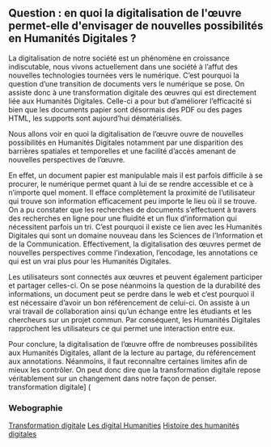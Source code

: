 ## Question : en quoi la digitalisation de l'œuvre permet-elle d'envisager de nouvelles possibilités en Humanités Digitales ?

La digitalisation de notre société est un phénomène en croissance indiscutable, nous vivons actuellement dans une société à l’affut des nouvelles technologies tournées vers le numérique. C’est pourquoi la question d’une transition de documents vers le numérique se pose. On assiste donc à une transformation digitale des œuvres qui est directement liée aux Humanités Digitales. Celle-ci a pour but d’améliorer l’efficacité si bien que les documents papier sont désormais des PDF ou des pages HTML, les supports sont aujourd’hui dématérialisés.

Nous allons voir en quoi la digitalisation de l’œuvre ouvre de nouvelles possibilités en Humanités Digitales notamment par une disparition des barrières spatiales et temporelles et une facilité d’accès amenant de nouvelles perspectives de l’œuvre.


En effet, un document papier est manipulable mais il est parfois difficile à se procurer, le numérique permet quant à lui de se rendre accessible et ce à n’importe quel moment. Il efface complètement la proximité de l’utilisateur qui trouve son information efficacement peu importe le lieu où il se trouve. On a pu constater que les recherches de documents s’effectuent à travers des recherches en ligne pour une fluidité et un flux d’information qui nécessitent parfois un tri. C’est pourquoi il existe ce lien avec les Humanités Digitales qui sont un domaine nouveau dans les Sciences de l’Information et de la Communication. Effectivement, la digitalisation des œuvres permet de nouvelles perspectives comme l’indexation, l’encodage, les annotations ce qui est un vrai plus pour les Humanités Digitales. 

Les utilisateurs sont connectés aux œuvres et peuvent également participer et partager celles-ci. On se pose néanmoins la question de la durabilité des informations, un document peut se perdre dans le web et c’est pourquoi il est nécessaire d’avoir un bon référencement de celui-ci. On assiste à un vrai travail de collaboration ainsi qu’un échange entre les étudiants et les chercheurs sur un projet commun. Par conséquent, les Humanités Digitales rapprochent les utilisateurs ce qui permet une interaction entre eux.


Pour conclure, la digitalisation de l’œuvre offre de nombreuses possibilités aux Humanités Digitales, allant de la lecture au partage, du référencement aux annotations. Néanmoins, il faut reconnaître certaines limites afin de mieux les contrôler. On peut donc dire que la transformation digitale repose véritablement sur un changement dans notre façon de penser.
transformation digitale] (
### **Webographie**

[Transformation digitale](https://www.inboundvalue.com/blog/que-signifie-la-transformation-digitale-en-2000-mots)
[Les digital Humanities](https://hal.archives-ouvertes.fr/hal-01494347/document)
[Histoire des humanités digitales](https://halshs.archives-ouvertes.fr/halshs-01484116/document)

